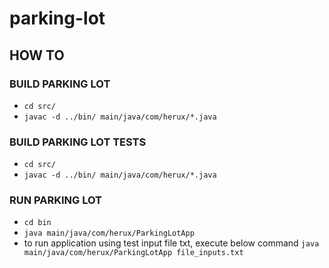 # parking-lot


## HOW TO 
 ### BUILD PARKING LOT
  * `cd src/`
  * `javac -d ../bin/ main/java/com/herux/*.java`
  
 ### BUILD PARKING LOT TESTS
  * `cd src/`
  * `javac -d ../bin/ main/java/com/herux/*.java`
      
 ### RUN PARKING LOT
  * `cd bin`
  * `java main/java/com/herux/ParkingLotApp`
  * to run application using test input file txt, execute below command
    `java main/java/com/herux/ParkingLotApp file_inputs.txt`
